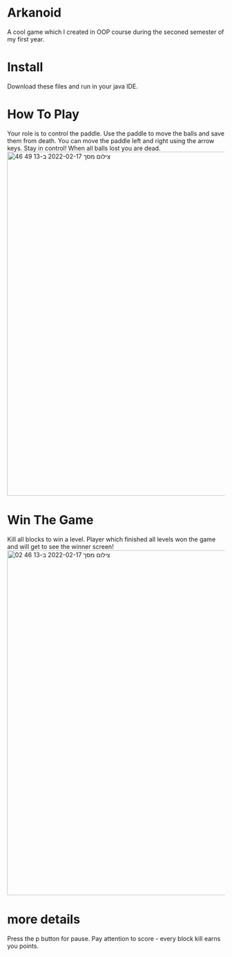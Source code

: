# Arkanoid
A cool game which I created in OOP course during the seconed semester of my first year.
# Install
Download these files and run in your java IDE.
# How To Play
Your role is to control the paddle. Use the paddle to move the balls and save them from death. 
You can move the paddle left and right using the arrow keys.
Stay in control!
When all balls lost you are dead.
<img width="796" alt="צילום מסך 2022-02-17 ב-13 49 46" src="https://user-images.githubusercontent.com/92779956/154476032-042eb3d0-87a1-468d-8291-56b68d191337.png">
# Win The Game
Kill all blocks to win a level.
Player which finished all levels won the game and will get to see the winner screen!
<img width="798" alt="צילום מסך 2022-02-17 ב-13 46 02" src="https://user-images.githubusercontent.com/92779956/154476045-c1cb2606-a8d0-47c7-83ae-f536b01cd7c5.png">
# more details
Press the p button for pause.
Pay attention to score - every block kill earns you points. 
